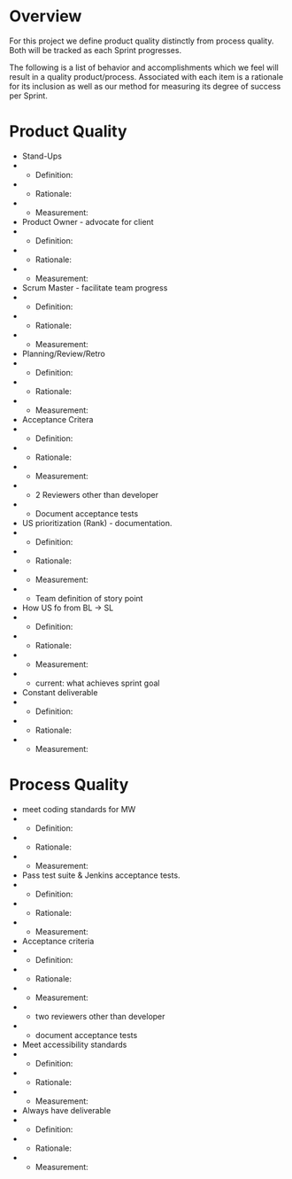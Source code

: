 # Overview 
For this project we define product quality distinctly from process quality.  Both will be tracked as each Sprint progresses.  

The following is a list of behavior and accomplishments which we feel will result in a quality product/process.  Associated with each item is a rationale for its inclusion as well as our method for measuring its degree of success per Sprint.

# Product Quality
* Stand-Ups 
* * Definition:
* * Rationale:
* * Measurement:
* Product Owner - advocate for client
* * Definition:
* * Rationale:
* * Measurement:
* Scrum Master - facilitate team progress
* * Definition:
* * Rationale:
* * Measurement:
* Planning/Review/Retro
* * Definition:
* * Rationale:
* * Measurement:
* Acceptance Critera
* * Definition:
* * Rationale:
* * Measurement:
* * 2 Reviewers other than developer
* * Document acceptance tests
* US prioritization (Rank) - documentation.
* * Definition:
* * Rationale:
* * Measurement:
* * Team definition of story point 
* How US fo from BL -> SL
* * Definition:
* * Rationale:
* * Measurement:
* * current: what achieves sprint goal
* Constant deliverable
* * Definition:
* * Rationale:
* * Measurement:

# Process Quality
* meet coding standards for MW 
* * Definition:
* * Rationale:
* * Measurement:
* Pass test suite & Jenkins acceptance tests. 
* * Definition:
* * Rationale:
* * Measurement:
* Acceptance criteria
* * Definition:
* * Rationale:
* * Measurement:
* * two reviewers other than developer
* * document acceptance tests
* Meet accessibility standards
* * Definition:
* * Rationale:
* * Measurement:
* Always have deliverable
* * Definition:
* * Rationale:
* * Measurement: